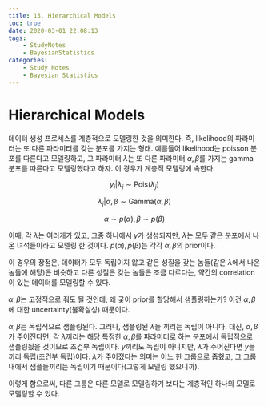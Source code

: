 ```yaml
---
title: 13. Hierarchical Models
toc: true
date: 2020-03-01 22:08:13
tags:
	- StudyNotes
	- BayesianStatistics
categories:
	- Study Notes
	- Bayesian Statistics
---
```




# Hierarchical Models



데이터 생성 프로세스를 계층적으로 모델링한 것을 의미한다. 즉, likelihood의 파라미터는 또 다른 파라미터를 갖는 분포를 가지는 형태. 예를들어 likelihood는 poisson 분포를 따른다고 모델링하고, 그 파라미터 $\lambda$는 또 다른 파라미터 $\alpha, \beta$를 가지는 gamma 분포를 따른다고 모델링했다고 하자. 이 경우가 계층적 모델링에 속한다.

$$
y_i|\lambda_{j} \sim \text{Pois}(\lambda_{j})
$$

$$
\lambda_j|\alpha,\beta \sim \text{Gamma}(\alpha, \beta)
$$

$$
\alpha \sim p(\alpha), \beta \sim p(\beta)
$$

이때, 각 $\lambda$는 여러개가 있고, 그중 하나에서 $y$가 생성되지만, $\lambda$는 모두 같은 분포에서 나온 녀석들이라고 모델링 한 것이다. $p(\alpha),p(\beta)$는 각각 $\alpha,\beta$의 prior이다.

이 경우의 장점은, 데이터가 모두 독립이지 않고 같은 성질을 갖는 놈들(같은 $\lambda$에서 나온 놈들에 해당)은 비슷하고 다른 성질은 갖는 놈들은 조금 다르다는, 약간의 correlation이 있는 데이터를 모델링할 수 있다.



$\alpha,\beta$는 고정적으로 줘도 될 것인데, 왜 궂이 prior를 할당해서 샘플링하는가? 이건 $\alpha,\beta$에 대한 uncertainty(불확실성) 때문이다.

$\alpha,\beta$는 독립적으로 샘플링된다. 그러나, 샘플링된 $\lambda$들 끼리는 독립이 아니다. 대신, $\alpha,\beta$가 주어진다면, 각 $\lambda$끼리는 해당 특정한 $\alpha, \beta$를 파라미터로 하는 분포에서 독립적으로 샘플링됬을 것이므로 조건부 독립이다. $y$끼리도 독립이 아니지만, $\lambda$가 주어진다면 $y$들 끼리 독립(조건부 독립)이다. $\lambda$가 주어졌다는 의미는 어느 한 그룹으로 좁혔고, 그 그룹 내에서 샘플들끼리는 독립이기 때문이다(그렇게 모델링 했으니까).

이렇게 함으로써, 다른 그룹은 다른 모델로 모델링하기 보다는 계층적인 하나의 모델로 모델링할 수 있다.